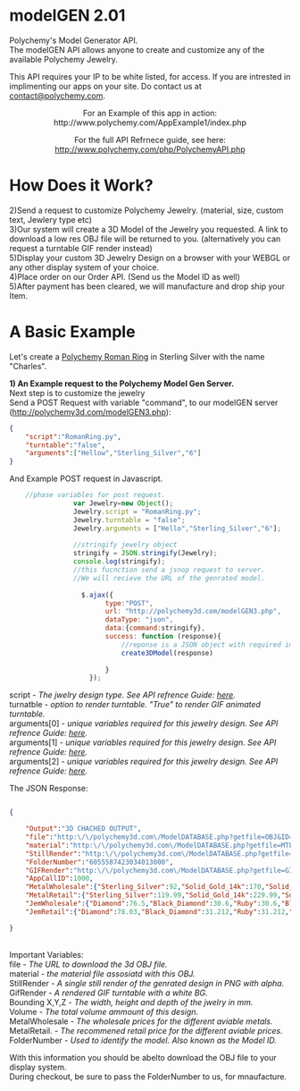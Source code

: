 <h1>modelGEN 2.01</h1>


Polychemy's Model Generator API. <br>
The modelGEN API allows anyone to create and customize any of the available Polychemy Jewelry.

This API requires your IP to be white listed, for access.
If you are intrested in implimenting our apps on your site. Do contact us at contact@polychemy.com.


<center>
For an Example of this app in action:<br>
http://www.polychemy.com/AppExample1/index.php

<p>

For the full API Refrnece guide, see here:<br>
http://www.polychemy.com/php/PolychemyAPI.php
</center>

<h1>How Does it Work?</h1>

2)Send a request to customize Polychemy Jewelry. (material, size, custom text, Jewlery type etc)<br>
3)Our system will create a 3D Model of the Jewelry you requested. A link to download a low res OBJ file will be returned to you. (alternatively you can request a turntable GIF render instead)<br>
5)Display your custom 3D Jewelry Design on a browser with your WEBGL or any other display system of your choice.<br>
4)Place order on our Order API. (Send us the Model ID as well)<br>
5)After payment has been cleared, we will manufacture and drop ship your Item.<br>


<h1>A Basic Example</h1>

Let's create a <a href="http://www.polychemy.com/Personalised-Jewellery/Roman_Name_Ring/">Polychemy Roman Ring</a> in Sterling Silver with the name "Charles".<br>

<b>1) An Example request to the Polychemy Model Gen Server.</b><br>
Next step is to customize the jewelry<br>
Send a POST Request with variable "command", to our modelGEN server (http://polychemy3d.com/modelGEN3.php):<br>

```json
{
	"script":"RomanRing.py",
	"turntable":"false",
	"arguments":["Hellow","Sterling_Silver","6"]
}

```
And Example POST request in Javascript.
```javascript
	//phase variables for post request.
				var Jewelry=new Object();
				Jewelry.script = "RomanRing.py";
				Jewelry.turntable = "false";
				Jewelry.arguments = ["Hello","Sterling_Silver","6"];
				
				//stringify jewelry object
				stringify = JSON.stringify(Jewelry);
				console.log(stringify);
				//this fucnction send a jsnop request to server. 
				//We will recieve the URL of the genrated model.
				
				  $.ajax({
						type:"POST",
						url: "http://polychemy3d.com/modelGEN3.php",
						dataType: "json",
						data:{command:stringify},
						success: function (response){
							//reponse is a JSON object with required information to download OBJ file.
							create3DModel(response)
							
						}
					});

```

<p>
script - <em>The jwelry design type. See API refrence Guide: <a href="http://www.polychemy.com/php/PolychemyAPI.php">here</a>.</em></em> <br>
turnatble - <em>option to render turntable. "True" to render GIF animated turntable.</em> <br>
arguments[0] - <em>unique variables required for this jewelry design. See API refrence Guide: <a href="http://www.polychemy.com/php/PolychemyAPI.php">here</a>.</em><br>
arguments[1] - <em>unique variables required for this jewelry design.  See API refrence Guide: <a href="http://www.polychemy.com/php/PolychemyAPI.php">here</a>.</em><br>
arguments[2] - <em>unique variables required for this jewelry design.  See API refrence Guide: <a href="http://www.polychemy.com/php/PolychemyAPI.php">here</a>.</em><br>

The JSON Response:<br>

```json

{

	"Output":"3D CHACHED OUTPUT",
	"file":"http:\/\/polychemy3d.com\/ModelDATABASE.php?getfile=OBJ&ID=6055587423034013000",
	"material":"http:\/\/polychemy3d.com\/ModelDATABASE.php?getfile=MTL&ID=6055587423034013000",
	"StillRender":"http:\/\/polychemy3d.com\/ModelDATABASE.php?getfile=JPG&ID=6055587423034013000",
	"FolderNumber":"6055587423034013000",
	"GIFRender":"http:\/\/polychemy3d.com\/ModelDATABASE.php?getfile=GIF&ID=6055587423034013000",
	"AppCallID":1000,
	"MetalWholesale":{"Sterling_Silver":92,"Solid_Gold_14k":170,"Solid_Gold_18k":374,"White_Gold_18k":374,"Rose_Gold_18k":374,"Palladium900":227,"Platinium999":419},
	"MetalRetail":{"Sterling_Silver":119.99,"Solid_Gold_14k":229.99,"Solid_Gold_18k":489.99,"White_Gold_18k":489.99,"Rose_Gold_18k":489.99,"Palladium900":299.99,"Platinium999":549.99},
	"JemWholesale":{"Diamond":76.5,"Black_Diamond":30.6,"Ruby":30.6,"Blue_Sapphire":25.5,"Yellow_Sapphire":51,"Pink_Sapphire":51,"Emerald":71.4,"Aquamarine":15.3,"Peridot":2.04,"Amethyst":2.04,"Fire_Opal":10.2},
	"JemRetail":{"Diamond":78.03,"Black_Diamond":31.212,"Ruby":31.212,"Blue_Sapphire":26.01,"Yellow_Sapphire":52.02,"Pink_Sapphire":52.02,"Emerald":72.828,"Aquamarine":15.606,"Peridot":2.0808,"Amethyst":2.0808,"Fire_Opal":10.404}

}


```

<br>
Important Variables:<br>
file - <em>The URL to download the 3d OBJ file.</em><br>
material - <em>the material file assosiatd with this OBJ.</em><br>
StillRender - <em>A single still render of the genrated design in PNG with alpha.</em><br>
GifRender - <em>A rendered GIF turntable with a white BG.</em><br>
Bounding X,Y,Z - <em>The width, height and depth of the jwelry in mm.</em><br>
Volume - <em>The total volume ammount of this design.</em><br>
MetalWholesale - <em>The wholesale prices for the different aviable metals.</em><br>
MetalRetail. - <em>The recommened retail price for the different aviable prices.</em><br>
FolderNumber - <em>Used to identify the model. Also known as the Model ID.</em><p>

With this information you should be abelto download the OBJ file to your display system.</br>
During checkout, be sure to pass the FolderNumber to us, for mnaufacture.

